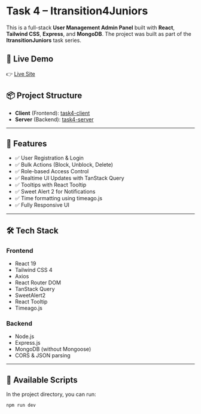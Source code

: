 # Task 4 – Itransition4Juniors

This is a full-stack **User Management Admin Panel** built with **React**, **Tailwind CSS**, **Express**, and **MongoDB**. The project was built as part of the **ItransitionJuniors** task series.

## 🔗 Live Demo

👉 [Live Site](https://itransition4.netlify.app/)

## 📦 Project Structure

- **Client** (Frontend): [task4-client](https://github.com/AHMEDTASRIFABDULLAH/task4-client)
- **Server** (Backend): [task4-server](https://github.com/AHMEDTASRIFABDULLAH/task4_server)

---

## 🚀 Features

- ✅ User Registration & Login
- ✅ Bulk Actions (Block, Unblock, Delete)
- ✅ Role-based Access Control
- ✅ Realtime UI Updates with TanStack Query
- ✅ Tooltips with React Tooltip
- ✅ Sweet Alert 2 for Notifications
- ✅ Time formatting using timeago.js
- ✅ Fully Responsive UI

---

## 🛠️ Tech Stack

### Frontend

- React 19
- Tailwind CSS 4
- Axios
- React Router DOM
- TanStack Query
- SweetAlert2
- React Tooltip
- Timeago.js

### Backend

- Node.js
- Express.js
- MongoDB (without Mongoose)
- CORS & JSON parsing

---

## 🔧 Available Scripts

In the project directory, you can run:

```bash
npm run dev
```
